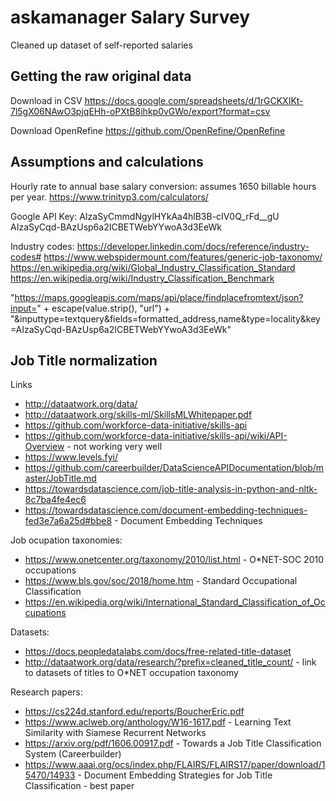 # askamanager Salary Survey

Cleaned up dataset of self-reported salaries


## Getting the raw original data

Download in CSV https://docs.google.com/spreadsheets/d/1rGCKXIKt-7l5gX06NAwO3pjqEHh-oPXtB8ihkp0vGWo/export?format=csv

Download OpenRefine https://github.com/OpenRefine/OpenRefine


## Assumptions and calculations

Hourly rate to annual base salary conversion: assumes 1650 billable hours per year.
https://www.trinityp3.com/calculators/

Google API Key: AIzaSyCmmdNgylHYkAa4hlB3B-cIV0Q_rFd__gU
AIzaSyCqd-BAzUsp6a2ICBETWebYYwoA3d3EeWk

Industry codes: https://developer.linkedin.com/docs/reference/industry-codes#
https://www.webspidermount.com/features/generic-job-taxonomy/
https://en.wikipedia.org/wiki/Global_Industry_Classification_Standard
https://en.wikipedia.org/wiki/Industry_Classification_Benchmark


"https://maps.googleapis.com/maps/api/place/findplacefromtext/json?input=" + escape(value.strip(), "url") + "&inputtype=textquery&fields=formatted_address,name&type=locality&key=AIzaSyCqd-BAzUsp6a2ICBETWebYYwoA3d3EeWk"

## Job Title normalization

Links

* http://dataatwork.org/data/
* http://dataatwork.org/skills-ml/SkillsMLWhitepaper.pdf
* https://github.com/workforce-data-initiative/skills-api
* https://github.com/workforce-data-initiative/skills-api/wiki/API-Overview - not working very well
* https://www.levels.fyi/
* https://github.com/careerbuilder/DataScienceAPIDocumentation/blob/master/JobTitle.md
* https://towardsdatascience.com/job-title-analysis-in-python-and-nltk-8c7ba4fe4ec6
* https://towardsdatascience.com/document-embedding-techniques-fed3e7a6a25d#bbe8 - Document Embedding Techniques


Job ocupation taxonomies:

* https://www.onetcenter.org/taxonomy/2010/list.html - O*NET-SOC 2010 occupations
* https://www.bls.gov/soc/2018/home.htm - Standard Occupational Classification
* https://en.wikipedia.org/wiki/International_Standard_Classification_of_Occupations

Datasets:

* https://docs.peopledatalabs.com/docs/free-related-title-dataset
* http://dataatwork.org/data/research/?prefix=cleaned_title_count/ - link to datasets of titles to O*NET occupation taxonomy

Research papers:

* https://cs224d.stanford.edu/reports/BoucherEric.pdf
* https://www.aclweb.org/anthology/W16-1617.pdf - Learning Text Similarity with Siamese Recurrent Networks
* https://arxiv.org/pdf/1606.00917.pdf - Towards a Job Title Classification System (Careerbuilder)
* https://www.aaai.org/ocs/index.php/FLAIRS/FLAIRS17/paper/download/15470/14933 - Document Embedding Strategies for Job Title Classification - best paper

